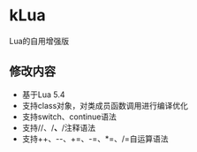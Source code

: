 # kLua
Lua的自用增强版

## 修改内容
* 基于Lua 5.4
* 支持class对象，对类成员函数调用进行编译优化
* 支持switch、continue语法
* 支持//、/**、**/注释语法
* 支持++、--、+=、-=、*=、/=自运算语法




